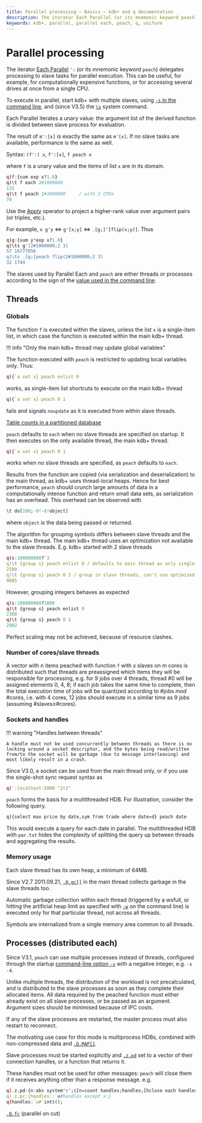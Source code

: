 ```yaml
---
title: Parallel processing – Basics – kdb+ and q documentation
description: The iterator Each Parallel (or its mnemonic keyword peach) delegates processing to slave tasks for parallel execution. This can be useful, for example, for computationally expensive functions, or for accessing several drives at once from a single CPU.
keywords: kdb+, parallel, parallel each, peach, q, uniform
---
```

# Parallel processing






The iterator [Each Parallel](../ref/maps.md#each-parallel) `':` (or its mnemonic keyword `peach`) delegates processing to slave tasks for parallel execution. 
This can be useful, for example, for computationally expensive functions, or for accessing several drives at once from a single CPU.

To execute in parallel, start kdb+ with multiple slaves, using [`-s` in the command line](cmdline.md#-s-slaves), and (since V3.5) the [`\s`](syscmds.md#s-number-of-slaves) system command.

Each Parallel iterates a unary value: the argument list of the derived function is divided between slave process for evaluation. 

The result of `m':[x]` is exactly the same as `m'[x]`. 
If no slave tasks are available, performance is the same as well. 

Syntax: `(f':) x`, `f':[x]`, `f peach x`

where `f` is a unary value and the items of list `x` are in its domain.

```q
q)f:{sum exp x?1.0}
q)\t f each 2#1000000
132
q)\t f peach 2#1000000     / with 2 CPUs
70
```

Use the [Apply](../ref/apply.md) operator to project a higher-rank value over argument pairs (or triples, etc.).

For example, `x g'y` <=> `g'[x;y]` <=> `.[g;]'[flip(x;y)]`. 
Thus

```q
q)g:{sum y*exp x?1.0}
q)\ts g'[2#1000000;2 3]
57 16777856
q)\ts .[g;]peach flip(2#1000000;2 3)
32 1744
```

The slaves used by Parallel Each and `peach` are either threads or processes according to the sign of the [value used in the command line](cmdline.md#-s-slaves).


## Threads


### Globals

The function `f` is executed within the slaves, unless the list `x` is a single-item list, in which case the function is executed within the main kdb+ thread. 

!!! info "Only the main kdb+ thread may update global variables"

The function executed with `peach` is restricted to updating local variables only. Thus:

```q
q){`a set x} peach enlist 0
```

works, as single-item list shortcuts to execute on the main kdb+ thread

```q
q){`a set x} peach 0 1
```

fails and signals `noupdate` as it is executed from within slave threads.

<i class="fas fa-graduation-cap"></i>
[Table counts in a partitioned database](../kb/partition.md#table-counts)

`peach` defaults to `each` when no slave threads are specified on startup. 
It then executes on the only available thread, the main kdb+ thread.

```q
q){`a set x} peach 0 1
```

works when no slave threads are specified, as `peach` defaults to `each`.

Results from the function are copied (via serialization and deserialization) to the main thread, as kdb+ uses thread-local heaps. Hence for best performance, `peach` should crunch large amounts of data in a computationally intense function and return small data sets, as serialization has an overhead. This overhead can be observed with

```q
\t do[100;-9!-8!object]
```

where `object` is the data being passed or returned.

The algorithm for grouping symbols differs between slave threads and the main kdb+ thread. The main kdb+ thread uses an optimization not available to the slave threads. E.g. kdb+ started with 2 slave threads

```q
q)s:100000000?`3
q)\t {group s} peach enlist 0 / defaults to main thread as only single item
2580
q)\t {group s} peach 0 1 / group in slave threads, can't use optimized algorithm
9885
```

However, grouping integers behaves as expected

```q
q)s:100000000?1000
q)\t {group s} peach enlist 0
2308
q)\t {group s} peach 0 1
2802
```

Perfect scaling may not be achieved, because of resource clashes.


### Number of cores/slave threads

A vector with _n_ items peached with function `f` with _s_ slaves on _m_ cores is distributed such that threads are preassigned which items they will be responsible for processing, e.g. for 9 jobs over 4 threads, thread \#0 will be assigned elements 0, 4, 8; if each job takes the same time to complete, then the total execution time of jobs will be quantized according to \#jobs _mod_ \#cores, i.e. with 4 cores, 12 jobs should execute in a similar time as 9 jobs (assuming \#slaves≥\#cores).


### Sockets and handles 

!!! warning "Handles between threads"

    A handle must not be used concurrently between threads as there is no locking around a socket descriptor, and the bytes being read/written from/to the socket will be garbage (due to message interleaving) and most likely result in a crash. 

Since V3.0, a socket can be used from the main thread only, or if you use the single-shot sync request syntax as

```q
q)`:localhost:5000 "2+2"
```

`peach` forms the basis for a multithreaded HDB. For illustration, consider the following query. 

```q
q){select max price by date,sym from trade where date=d} peach date
```

This would execute a query for each date in parallel. The multithreaded HDB with `par.txt` hides the complexity of splitting the query up between threads and aggregating the results.


### Memory usage

Each slave thread has its own heap, a minimum of 64MB.

Since V2.7 2011.09.21, [`.Q.gc[]`](../ref/dotq.md#qgc-garbage-collect) in the main thread collects garbage in the slave threads too.

Automatic garbage collection within each thread (triggered by a wsfull, or hitting the artificial heap limit as specified with [`-w`](cmdline.md#-w-workspace) on the command line) is executed only for that particular thread, not across all threads.

Symbols are internalized from a single memory area common to all threads.


## Processes (distributed each)

Since V3.1, `peach` can use multiple processes instead of threads, configured through the startup [command-line option `-s`](cmdline.md#-s-slaves) with a negative integer, e.g. `-s -4`. 

Unlike multiple threads, the distribution of the workload is not precalculated, and is distributed to the slave processes as soon as they complete their allocated items. All data required by the peached function must either already exist on all slave processes, or be passed as an argument. Argument sizes should be minimised because of IPC costs. 

If any of the slave processes are restarted, the master process must also restart to reconnect. 

The motivating use case for this mode is multiprocess HDBs, combined with non-compressed data and [`.Q.MAP[]`](../ref/dotq.md#qmap-maps-partitions).

Slave processes must be started explicitly and [`.z.pd`](../ref/dotz.md#zpd-peach-handles) set to a vector of their connection handles, or a function that returns it.

These handles must not be used for other messages: `peach` will close them if it receives anything other than a response message. e.g.

```q
q).z.pd:{n:abs system"s";$[n=count handles;handles;[hclose each handles;:handles::`u#hopen each 20000+til n]]}
q).z.pc:{handles::`u#handles except x;}
q)handles:`u#`int$();
```


<i class="fas fa-book"></i> 
[`.Q.fc`](../ref/dotq.md#qfc-parallel-on-cut) (parallel on cut)

